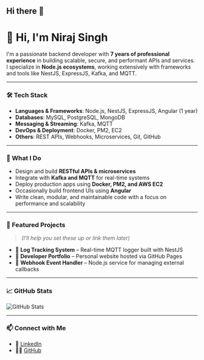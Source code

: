 ## Hi there 👋

# 👋 Hi, I'm Niraj Singh

I'm a passionate backend developer with **7 years of professional experience** in building scalable, secure, and performant APIs and services.  
I specialize in **Node.js ecosystems**, working extensively with frameworks and tools like NestJS, ExpressJS, Kafka, and MQTT.

---

### 🛠️ Tech Stack

- **Languages & Frameworks**: Node.js, NestJS, ExpressJS, Angular (1 year)
- **Databases**: MySQL, PostgreSQL, MongoDB
- **Messaging & Streaming**: Kafka, MQTT
- **DevOps & Deployment**: Docker, PM2, EC2
- **Others**: REST APIs, Webhooks, Microservices, Git, GitHub

---

### 💼 What I Do

- Design and build **RESTful APIs & microservices**
- Integrate with **Kafka and MQTT** for real-time systems
- Deploy production apps using **Docker, PM2, and AWS EC2**
- Occasionally build frontend UIs using **Angular**
- Write clean, modular, and maintainable code with a focus on performance and scalability

---

### 📂 Featured Projects

> *(I'll help you set these up or link them later)*

- 🔧 **Log Tracking System** – Real-time MQTT logger built with NestJS  
- 💼 **Developer Portfolio** – Personal website hosted via GitHub Pages  
- 🔌 **Webhook Event Handler** – Node.js service for managing external callbacks  

---

### 📈 GitHub Stats

![GitHub Stats](https://github-readme-stats.vercel.app/api?username=yourusername&show_icons=true&theme=radical)

---

### 📫 Connect with Me

- 💼 [LinkedIn](https://www.linkedin.com/in/niraj-singh-466209145)
- 🧑‍💻 [GitHub](https://github.com/DevNiraj1996)

